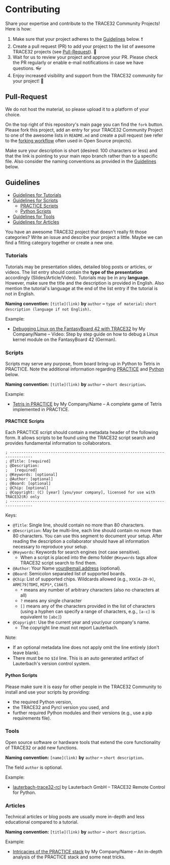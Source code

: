 # Contributing

Share your expertise and contribute to the TRACE32 Community Projects! Here is how:

1) Make sure that your project adheres to the [Guidelines](#guidelines) below. :exclamation:
2) Create a pull request (PR) to add your project to the list of awesome TRACE32 projects (see [Pull-Request](#pull-request)). :rocket:
3) Wait for us to review your project and approve your PR. Please check the PR regularly or enable e-mail notifications in case we have questions. :eyeglasses:
4) Enjoy increased visibility and support from the TRACE32 community for your project! :tada:


## Pull-Request

We do not host the material, so please upload it to a platform of your choice.

On the top right of this repository's main page you can find the `fork` button. Please fork this project, add an entry for your TRACE32 Community Project to one of the awesome lists in `README.md` and create a pull request (we refer to the [forking workflow](https://docs.gitlab.com/ee/user/project/repository/forking_workflow.html) often used in Open Source projects).

Make sure your description is short (desired: 100 characters or less) and that the link is pointing to your main repo branch rather than to a specific file.
Also consider the naming conventions as provided in the [Guidelines](#guidelines) below.


## Guidelines

- [Guidelines for Tutorials](#tutorials)
- [Guidelines for Scripts](#scripts)
  - [PRACTICE Scripts](#practice-scripts)
  - [Python Scripts](#python-scripts)
- [Guidelines for Tools](#tools)
- [Guidelines for Articles](#articles)

You have an awesome TRACE32 project that doesn't really fit those categories? Write an issue and describe your project a little. Maybe we can find a fitting category together or create a new one.

### Tutorials

Tutorials may be presentation slides, detailed blog posts or articles, or videos. The list entry should contain the **type of the presentation** accordingly (Slides/Article/Video). Tutorials may be in any **language**. However, make sure the title and the description is provided in English. Also mention the tutorial's language at the end of the list entry if the tutorial is not in English.

**Naming convention:** `[title](link)` **by** `author` **–** `type of material`**:** `short description (language if not English)`**.**

Example:
- [Debugging Linux on the FantasyBoard 42 with TRACE32](#) by My Company/Name – Video: Step by step guide on how to debug a Linux kernel module on the FantasyBoard 42 (German).


### Scripts

Scripts may serve any purpose, from board bring-up in Python to Tetris in PRACTICE.
Note the additional information regarding [PRACTICE](#practice-scripts) and [Python](#python-scripts) below.

**Naming convention:** `[title](link)` **by** `author` **–** `short description`**.**

Example:
- [Tetris in PRACTICE](#) by My Company/Name – A complete game of Tetris implemented in PRACTICE.


#### PRACTICE Scripts

Each PRACTICE script should contain a metadata header of the following form. It allows scripts to be found using the TRACE32 script search and provides fundamental information to collaborators.

```text
; --------------------------------------------------------------------------------
; @Title: [required]
; @Description:
;   [required]
; @Keywords: [optional]
; @Author: [optional]
; @Board: [optional]
; @Chip: [optional]
; @Copyright: (C) [year] [you/your company], licensed for use with TRACE32(R) only
; --------------------------------------------------------------------------------
```

Keys:

- `@Title`: Single line, should contain no more than 80 characters.
- `@Description`: May be multi-line, each line should contain no more than 80 characters. You can use this segment to document your setup. After reading the description a collaborator should have all information necessary to reproduce your setup.
- `@Keywords`: Keywords for search engines (not case sensitive).
    - When a script is placed into the demo folder `@Keywords` tags allow TRACE32 script search to find them.
- `@Author`: Your Name <your@email.address> (optional).
- `@Board`: Semicolon separated list of supported boards.
- `@Chip`: List of supported chips. Wildcards allowed (e.g., `XXX[A-Z0-9]`, `ARM[79]TDMI`, `MIPS*`, `C166?`).
    - `*` means any number of arbitrary characters (also no characters at all)
    - `?` means any single character
    - `[]` means any of the characters provided in the list of characters (using a hyphen can specify a range of characters, e.g., `[a-c]` is equivalent to `[abc]`)
- `@Copyright`: Use the current year and your/your company's name.
    - The copyright line must not report Lauterbach.

Note:

- If an optional metadata line does not apply omit the line entirely (don't leave blank).
- There must be no `$Id` line. This is an auto generated artifact of Lauterbach's version control system.


#### Python Scripts

Please make sure it is easy for other people in the TRACE32 Community to install and use your scripts by providing:
- the required Python version,
- the TRACE32 and Pyrcl version you used, and
- further required Python modules and their versions (e.g., use a pip requirements file).


### Tools

Open source software or hardware tools that extend the core functionality of TRACE32 or add new functions.

**Naming convention:** `[name](link)` **by** `author` **–** `short description`**.**

The field `author` is optional.

Example:
- [lauterbach-trace32-rcl](#) by Lauterbach GmbH – TRACE32 Remote Control for Python.

### Articles

Technical articles or blog posts are usually more in-depth and less educational compared to a tutorial.

**Naming convention:** `[title](link)` **by** `author` **–** `short description`**.**

Example:
- [Intricacies of the PRACTICE stack](#) by My Company/Name – An in-depth analysis of the PRACTICE stack and some neat tricks.
